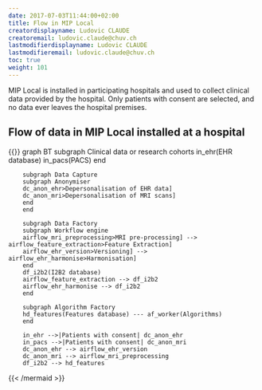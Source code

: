 ```yaml
---
date: 2017-07-03T11:44:00+02:00
title: Flow in MIP Local
creatordisplayname: Ludovic CLAUDE
creatoremail: ludovic.claude@chuv.ch
lastmodifierdisplayname: Ludovic CLAUDE
lastmodifieremail: ludovic.claude@chuv.ch
toc: true
weight: 101
---
```


MIP Local is installed in participating hospitals and used to collect clinical data
provided by the hospital. Only patients with consent are selected, and no data ever leaves
the hospital premises.

<!--more-->

## Flow of data in MIP Local installed at a hospital

{{<mermaid align="left">}}
graph BT
        subgraph Clinical data or research cohorts
        in_ehr(EHR database)
        in_pacs(PACS)
        end

        subgraph Data Capture
        subgraph Anonymiser
        dc_anon_ehr>Depersonalisation of EHR data]
        dc_anon_mri>Depersonalisation of MRI scans]
        end
        end

        subgraph Data Factory
        subgraph Workflow engine
        airflow_mri_preprocessing>MRI pre-processing] --> airflow_feature_extraction>Feature Extraction]
        airflow_ehr_version>Versioning] --> airflow_ehr_harmonise>Harmonisation]
        end
        df_i2b2(I2B2 database)
        airflow_feature_extraction --> df_i2b2
        airflow_ehr_harmonise --> df_i2b2
        end

        subgraph Algorithm Factory
        hd_features(Features database) --- af_worker(Algorithms)
        end

        in_ehr -->|Patients with consent| dc_anon_ehr
        in_pacs -->|Patients with consent| dc_anon_mri
        dc_anon_ehr --> airflow_ehr_version
        dc_anon_mri --> airflow_mri_preprocessing
        df_i2b2 --> hd_features
{{< /mermaid >}}
